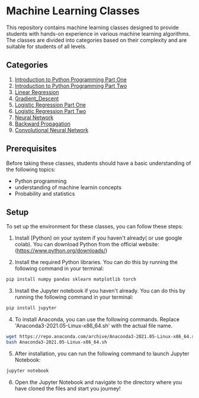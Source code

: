 # Machine Learning Classes

This repository contains machine learning classes designed to provide students with hands-on experience in various machine learning algorithms. The classes are divided into categories based on their complexity and are suitable for students of all levels.

## Categories

1. [Introduction to Python Programming Part One](./session_1/)
2. [Introduction to Python Programming Part Two](./session_2/)
3. [Linear Regression](./session_3/)
4. [Gradient_Descent](./session_4/)
5. [Logistic Regression Part One](./session_5/)
6. [Logistic Regression Part Two](./session_6/)
7. [Neural Network](./session_7/)
8. [Backward Propagation](./session_8/)
9. [Convolutional Neural Network](./session_9/)

## Prerequisites

Before taking these classes, students should have a basic understanding of the following topics:

- Python programming
- understanding of machine learnin concepts
- Probability and statistics

## Setup

To set up the environment for these classes, you can follow these steps:

1. Install [Python] on your system if you haven't already( or use google colab). You can download Python from the official website: (https://www.python.org/downloads/)


2. Install the required Python libraries. You can do this by running the following command in your terminal:

```bash
pip install numpy pandas sklearn matplotlib torch

```
3. Install the Jupyter notebook if you haven't already. You can do this by running the following command in your terminal:
```bash
pip install jupyter
```
4. To install Anaconda, you can use the following commands. Replace 'Anaconda3-2021.05-Linux-x86_64.sh' with the actual file name.

```bash
wget https://repo.anaconda.com/archive/Anaconda3-2021.05-Linux-x86_64.sh
bash Anaconda3-2021.05-Linux-x86_64.sh
```
5. After installation, you can run the following command to launch Jupyter Notebook:
```bash
jupyter notebook
```
6. Open the Jupyter Notebook and navigate to the directory where you have cloned the files and start you journey!